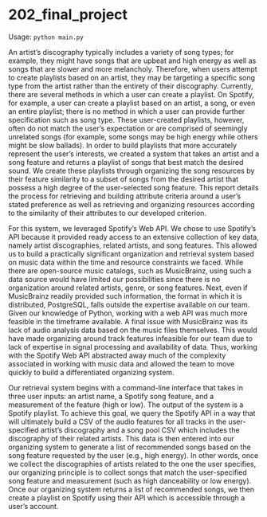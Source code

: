 # 202_final_project

Usage: `python main.py`

An artist’s discography typically includes a variety of song types; for example, they might have songs that are upbeat and high energy as well as songs that are slower and more melancholy. Therefore, when users attempt to create playlists based on an artist, they may be targeting a specific song type from the artist rather than the entirety of their discography. Currently, there are several methods in which a user can create a playlist. On Spotify, for example, a user can create a playlist based on an artist, a song, or even an entire playlist; there is no method in which a user can provide further specification such as song type. These user-created playlists, however, often do not match the user’s expectation or are comprised of seemingly unrelated songs (for example, some songs may be high energy while others might be slow ballads). In order to build playlists that more accurately represent the user’s interests, we created a system that takes an artist and a song feature and returns a playlist of songs that best match the desired sound. We create these playlists through organizing the song resources by their feature similarity to a subset of songs from the desired artist that possess a high degree of the user-selected song feature. This report details the process for retrieving and building attribute criteria around a user’s stated preference as well as retrieving and organizing resources according to the similarity of their attributes to our developed criterion. 

For this system, we leveraged Spotify’s Web API. We chose to use Spotify’s API because it provided ready access to an extensive collection of key data, namely artist discographies, related artists, and song features. This allowed us to build a practically significant organization and retrieval system based on music data within the time and resource constraints we faced. While there are open-source music catalogs, such as MusicBrainz, using such a data source would have limited our possibilities since there is no organization around related artists, genre, or song features. Next, even if MusicBrainz readily provided such information, the format in which it is distributed, PostgreSQL, falls outside the expertise available on our team. Given our knowledge of Python, working with a web API was much more feasible in the timeframe available. A final issue with MusicBrainz was its lack of audio analysis data based on the music files themselves. This would have made organizing around track features infeasible for our team due to lack of expertise in signal processing and availability of data. Thus, working with the Spotify Web API abstracted away much of the complexity associated in working with music data and allowed the team to move quickly to build a differentiated organizing system.

Our retrieval system begins with a command-line interface that takes in three user inputs: an artist name, a Spotify song feature, and a measurement of the feature (high or low). The output of the system is a Spotify playlist. To achieve this goal, we query the Spotify API in a way that will ultimately build a CSV of the audio features for all tracks in the user-specified artist’s discography and a song pool CSV which includes the discography of their related artists. This data is then entered into our organizing system to generate a list of recommended songs based on the song feature requested by the user (e.g., high energy). In other words, once we collect the discographies of artists related to the one the user specifies, our organizing principle is to collect songs that match the user-specified song feature and measurement (such as high danceability or low energy). Once our organizing system returns a list of recommended songs, we then create a playlist on Spotify using their API which is accessible through a user’s account.
